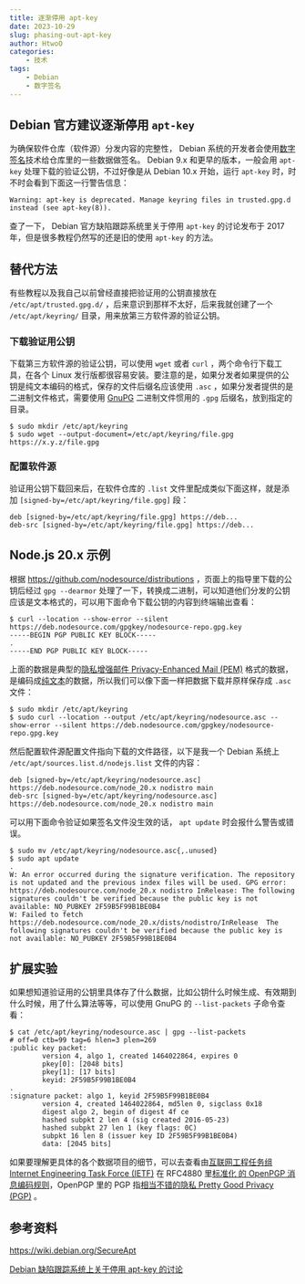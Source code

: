 ```yaml
---
title: 逐渐停用 apt-key
date: 2023-10-29
slug: phasing-out-apt-key
author: HtwoO
categories:
    - 技术
tags:
    - Debian
    - 数字签名
---
```


## Debian 官方建议逐渐停用 `apt-key`
为确保软件仓库（软件源）分发内容的完整性， Debian 系统的开发者会使用[数字签名](https://zh.wikipedia.org/wiki/%E6%95%B8%E4%BD%8D%E7%B0%BD%E7%AB%A0)技术给仓库里的一些数据做签名。 Debian 9.x 和更早的版本，一般会用 `apt-key` 处理下载的验证公钥，不过好像是从 Debian 10.x 开始，运行 `apt-key` 时，时不时会看到下面这一行警告信息：

```
Warning: apt-key is deprecated. Manage keyring files in trusted.gpg.d instead (see apt-key(8)).
```

查了一下， Debian 官方缺陷跟踪系统里关于停用 `apt-key` 的讨论发布于 2017 年，但是很多教程仍然写的还是旧的使用 `apt-key` 的方法。

## 替代方法
有些教程以及我自己以前曾经直接把验证用的公钥直接放在 `/etc/apt/trusted.gpg.d/` ，后来意识到那样不太好，后来我就创建了一个 `/etc/apt/keyring/` 目录，用来放第三方软件源的验证公钥。

### 下载验证用公钥
下载第三方软件源的验证公钥，可以使用 `wget` 或者 `curl` ，两个命令行下载工具，在各个 Linux 发行版都很容易安装。要注意的是，如果分发者如果提供的公钥是纯文本编码的格式，保存的文件后缀名应该使用 `.asc` ，如果分发者提供的是二进制文件格式，需要使用 [GnuPG](https://www.gnupg.org/) 二进制文件惯用的 `.gpg` 后缀名，放到指定的目录。

``` shell
$ sudo mkdir /etc/apt/keyring
$ sudo wget --output-document=/etc/apt/keyring/file.gpg https://x.y.z/file.gpg
```

### 配置软件源
验证用公钥下载回来后，在软件仓库的 `.list` 文件里配成类似下面这样，就是添加 `[signed-by=/etc/apt/keyring/file.gpg]` 段：
```
deb [signed-by=/etc/apt/keyring/file.gpg] https://deb...
deb-src [signed-by=/etc/apt/keyring/file.gpg] https://deb...
```

## Node.js 20.x 示例
根据 https://github.com/nodesource/distributions ，页面上的指导里下载的公钥后经过 `gpg --dearmor` 处理了一下，转换成二进制，可以知道他们分发的公钥应该是文本格式的，可以用下面命令下载公钥的内容到终端输出查看：
``` shell
$ curl --location --show-error --silent https://deb.nodesource.com/gpgkey/nodesource-repo.gpg.key
-----BEGIN PGP PUBLIC KEY BLOCK-----
.
-----END PGP PUBLIC KEY BLOCK-----
```

上面的数据是典型的[隐私增强邮件 Privacy-Enhanced Mail (PEM)](https://en.wikipedia.org/wiki/Privacy-Enhanced_Mail) 格式的数据，是编码成[纯文本](https://zh.wikipedia.org/wiki/%E6%96%87%E6%9C%AC%E6%96%87%E4%BB%B6)的数据，所以我们可以像下面一样把数据下载并原样保存成 `.asc` 文件：

``` shell
$ sudo mkdir /etc/apt/keyring
$ sudo curl --location --output /etc/apt/keyring/nodesource.asc --show-error --silent https://deb.nodesource.com/gpgkey/nodesource-repo.gpg.key
```

然后配置软件源配置文件指向下载的文件路径，以下是我一个 Debian 系统上 `/etc/apt/sources.list.d/nodejs.list` 文件的内容：
```
deb [signed-by=/etc/apt/keyring/nodesource.asc] https://deb.nodesource.com/node_20.x nodistro main
deb-src [signed-by=/etc/apt/keyring/nodesource.asc] https://deb.nodesource.com/node_20.x nodistro main
```
可以用下面命令验证如果签名文件没生效的话， `apt update` 时会报什么警告或错误。
``` shell
$ sudo mv /etc/apt/keyring/nodesource.asc{,.unused}
$ sudo apt update
.
W: An error occurred during the signature verification. The repository is not updated and the previous index files will be used. GPG error: https://deb.nodesource.com/node_20.x nodistro InRelease: The following signatures couldn't be verified because the public key is not available: NO_PUBKEY 2F59B5F99B1BE0B4
W: Failed to fetch https://deb.nodesource.com/node_20.x/dists/nodistro/InRelease  The following signatures couldn't be verified because the public key is not available: NO_PUBKEY 2F59B5F99B1BE0B4
```

## 扩展实验
如果想知道验证用的公钥里具体存了什么数据，比如公钥什么时候生成、有效期到什么时候，用了什么算法等等，可以使用 GnuPG 的 `--list-packets` 子命令查看：
```
$ cat /etc/apt/keyring/nodesource.asc | gpg --list-packets
# off=0 ctb=99 tag=6 hlen=3 plen=269
:public key packet:
        version 4, algo 1, created 1464022864, expires 0
        pkey[0]: [2048 bits]
        pkey[1]: [17 bits]
        keyid: 2F59B5F99B1BE0B4
.
:signature packet: algo 1, keyid 2F59B5F99B1BE0B4
        version 4, created 1464022864, md5len 0, sigclass 0x18
        digest algo 2, begin of digest 4f ce
        hashed subpkt 2 len 4 (sig created 2016-05-23)
        hashed subpkt 27 len 1 (key flags: 0C)
        subpkt 16 len 8 (issuer key ID 2F59B5F99B1BE0B4)
        data: [2045 bits]
```
如果要理解更具体的各个数据项目的细节，可以去查看由[互联网工程任务组 Internet Engineering Task Force (IETF)](https://zh.wikipedia.org/wiki/%E4%BA%92%E8%81%94%E7%BD%91%E5%B7%A5%E7%A8%8B%E4%BB%BB%E5%8A%A1%E7%BB%84) 在 RFC4880 里[标准化 的 OpenPGP 消息编码规则](https://datatracker.ietf.org/doc/html/rfc4880)，OpenPGP 里的 PGP 指[相当不错的隐私 Pretty Good Privacy (PGP)](https://en.wikipedia.org/wiki/Pretty_Good_Privacy) 。

## 参考资料

https://wiki.debian.org/SecureApt

[Debian 缺陷跟踪系统上关于停用 apt-key 的讨论](https://bugs.debian.org/851774)